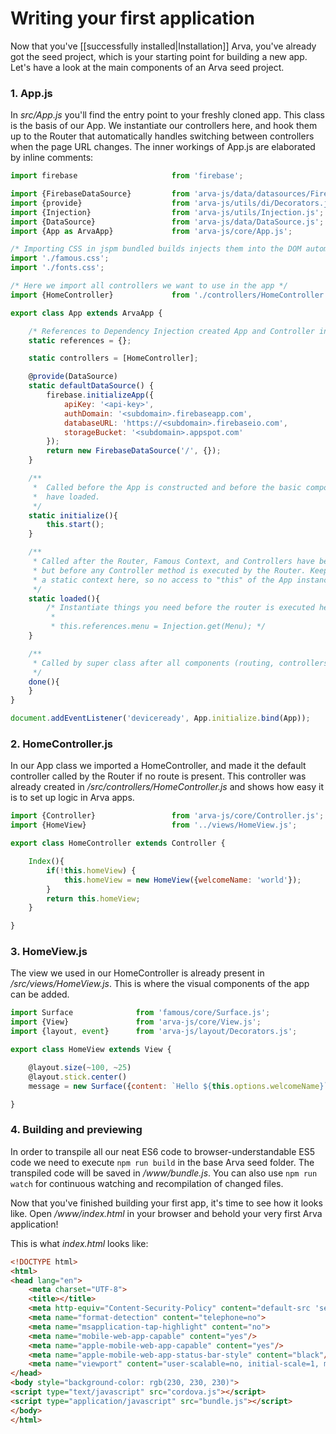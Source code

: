 # Writing your first application
Now that you've [[successfully installed|Installation]] Arva, you've already got the seed project, which is your starting point for building a new app. Let's have a look at the main components of an Arva seed project.

### 1. App.js ###
In _src/App.js_ you'll find the entry point to your freshly cloned app. This class is the basis of our App. We instantiate our controllers here, and hook them up to the Router that automatically handles switching between controllers when the page URL changes. The inner workings of App.js are elaborated by inline comments:


```javascript
import firebase                     from 'firebase';

import {FirebaseDataSource}         from 'arva-js/data/datasources/FirebaseDataSource.js';
import {provide}                    from 'arva-js/utils/di/Decorators.js';
import {Injection}                  from 'arva-js/utils/Injection.js';
import {DataSource}                 from 'arva-js/data/DataSource.js';
import {App as ArvaApp}             from 'arva-js/core/App.js';

/* Importing CSS in jspm bundled builds injects them into the DOM automagically */
import './famous.css';
import './fonts.css';

/* Here we import all controllers we want to use in the app */
import {HomeController}             from './controllers/HomeController.js';

export class App extends ArvaApp {

    /* References to Dependency Injection created App and Controller instances, so they are not garbage collected. */
    static references = {};

    static controllers = [HomeController];

    @provide(DataSource)
    static defaultDataSource() {
        firebase.initializeApp({
            apiKey: '<api-key>',
            authDomain: '<subdomain>.firebaseapp.com',
            databaseURL: 'https://<subdomain>.firebaseio.com',
            storageBucket: '<subdomain>.appspot.com'
        });
        return new FirebaseDataSource('/', {});
    }

    /**
     *  Called before the App is constructed and before the basic components (Router, Famous Context, Controllers, DataSource)
     *  have loaded.
     */
    static initialize(){
        this.start();
    }

    /**
     * Called after the Router, Famous Context, and Controllers have been instantiated,
     * but before any Controller method is executed by the Router. Keep in mind that there is still
     * a static context here, so no access to "this" of the App instance can be used yet, outside of the static "this.references".
     */
    static loaded(){
        /* Instantiate things you need before the router is executed here. For example:
         *
         * this.references.menu = Injection.get(Menu); */
    }

    /**
     * Called by super class after all components (routing, controllers, views, etc.) have been loaded by the Dependency Injection engine.
     */
    done(){
    }
}

document.addEventListener('deviceready', App.initialize.bind(App));
```

### 2. HomeController.js ###
In our App class we imported a HomeController, and made it the default controller called by the Router if no route is present. This controller was already created in _/src/controllers/HomeController.js_ and shows how easy it is to set up logic in Arva apps.


```javascript
import {Controller}                 from 'arva-js/core/Controller.js';
import {HomeView}                   from '../views/HomeView.js';

export class HomeController extends Controller {

    Index(){
        if(!this.homeView) {
            this.homeView = new HomeView({welcomeName: 'world'});
        }
        return this.homeView;
    }

}
```

### 3. HomeView.js ###
The view we used in our HomeController is already present in _/src/views/HomeView.js_. This is where the visual components of the app can be added.


```javascript
import Surface              from 'famous/core/Surface.js';
import {View}               from 'arva-js/core/View.js';
import {layout, event}      from 'arva-js/layout/Decorators.js';

export class HomeView extends View {

    @layout.size(~100, ~25)
    @layout.stick.center()
    message = new Surface({content: `Hello ${this.options.welcomeName}`});

}
```

### 4. Building and previewing ###
In order to transpile all our neat ES6 code to browser-understandable ES5 code we need to execute `npm run build` in the base Arva seed folder. The transpiled code will be saved in _/www/bundle.js_. You can also use `npm run watch` for continuous watching and recompilation of changed files.



Now that you've finished building your first app, it's time to see how it looks like. Open _/www/index.html_ in your browser and behold your very first Arva application!

This is what _index.html_ looks like:
```html
<!DOCTYPE html>
<html>
<head lang="en">
    <meta charset="UTF-8">
    <title></title>
    <meta http-equiv="Content-Security-Policy" content="default-src 'self' data: gap: https://ssl.gstatic.com wss://*.firebaseio.com https://*.firebaseio.com https://auth.firebase.com https://*.firebaseapp.com http://apis.google.com https://*.googleapis.com http://connect.facebook.net https://connect.facebook.net http://*.ak.facebook.com https://*.ak.facebook.com https://fonts.gstatic.com 'unsafe-eval'; style-src 'self' 'unsafe-inline' https://fonts.googleapis.com; media-src *">
    <meta name="format-detection" content="telephone=no">
    <meta name="msapplication-tap-highlight" content="no">
    <meta name="mobile-web-app-capable" content="yes"/>
    <meta name="apple-mobile-web-app-capable" content="yes"/>
    <meta name="apple-mobile-web-app-status-bar-style" content="black"/>
    <meta name="viewport" content="user-scalable=no, initial-scale=1, maximum-scale=1, minimum-scale=1, width=device-width">
</head>
<body style="background-color: rgb(230, 230, 230)">
<script type="text/javascript" src="cordova.js"></script>
<script type="application/javascript" src="bundle.js"></script>
</body>
</html>
```
